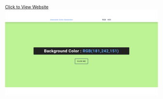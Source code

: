 [ Click to View Website](https://ajinkya-bhilare-au50.github.io/Background-Generator-/)
<img src="Snip.png">

